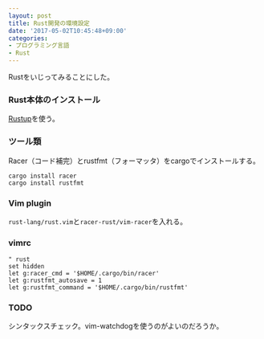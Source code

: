 ```yaml
---
layout: post
title: Rust開発の環境設定
date: '2017-05-02T10:45:48+09:00'
categories:
- プログラミング言語
- Rust
---
```


Rustをいじってみることにした。

### Rust本体のインストール

[Rustup](https://www.rustup.rs)を使う。

### ツール類

Racer（コード補完）とrustfmt（フォーマッタ）をcargoでインストールする。

```
cargo install racer
cargo install rustfmt
```

### Vim plugin

`rust-lang/rust.vim`と`racer-rust/vim-racer`を入れる。

### vimrc
```.vimrc
" rust 
set hidden
let g:racer_cmd = '$HOME/.cargo/bin/racer'
let g:rustfmt_autosave = 1
let g:rustfmt_command = '$HOME/.cargo/bin/rustfmt'
```

### TODO

シンタックスチェック。vim-watchdogを使うのがよいのだろうか。
